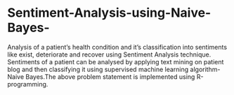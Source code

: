 # Sentiment-Analysis-using-Naive-Bayes-
Analysis of a patient’s health condition and it’s classification into sentiments like exist, deteriorate and recover using Sentiment Analysis technique. Sentiments of a patient can be analysed by applying text mining on patient blog and then classifying it using supervised machine learning algorithm- Naive Bayes.The above problem statement is implemented using R-programming.
